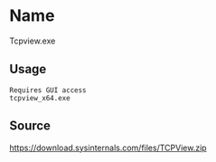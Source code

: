 # Name
Tcpview.exe

## Usage
```
Requires GUI access
tcpview_x64.exe
```

## Source
https://download.sysinternals.com/files/TCPView.zip
